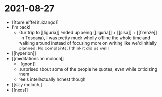 # 2021-08-27

- [[torre eiffel ituizango]]
- I'm back!
  - Our trip to [[liguria]] ended up being [[liguria]] + [[pisa]] + [[firenze]] (in Toscana), I was pretty much wholly offline the whole time and walking around instead of focusing more on writing like we'd initially planned. No complaints, I think it did us well!
- [[hyperion]]
- [[meditations on moloch]]
  - [[gnon]]
  - surprised about some of the people he quotes, even while criticizing them
  - feels intellectually honest though
- [[slay moloch]]
- [[neos]]